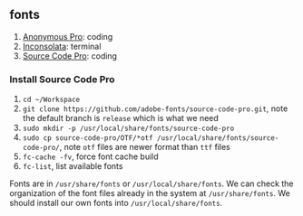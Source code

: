 ## fonts

1. [Anonymous Pro](https://packages.debian.org/buster/fonts/ttf-anonymous-pro): coding
2. [Inconsolata](https://packages.debian.org/buster/fonts-inconsolata): terminal
3. [Source Code Pro](https://github.com/adobe-fonts/source-code-pro): coding

### Install Source Code Pro

1. `cd ~/Workspace`
2. `git clone https://github.com/adobe-fonts/source-code-pro.git`, note the default branch is `release` which is what we need
3. `sudo mkdir -p /usr/local/share/fonts/source-code-pro`
4. `sudo cp source-code-pro/OTF/*otf /usr/local/share/fonts/source-code-pro/`, note `otf` files are newer format than `ttf` files
5. `fc-cache -fv`, force font cache build
6. `fc-list`, list available fonts

Fonts are in `/usr/share/fonts` or `/usr/local/share/fonts`. We can check the organization of the font files already in the system at `/usr/share/fonts`. We should install our own fonts into `/usr/local/share/fonts`.
